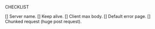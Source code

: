 CHECKLIST

[] Server name.
[] Keep alive.
[] Client max body.
[] Default error page.
[] Chunked request (huge post request).